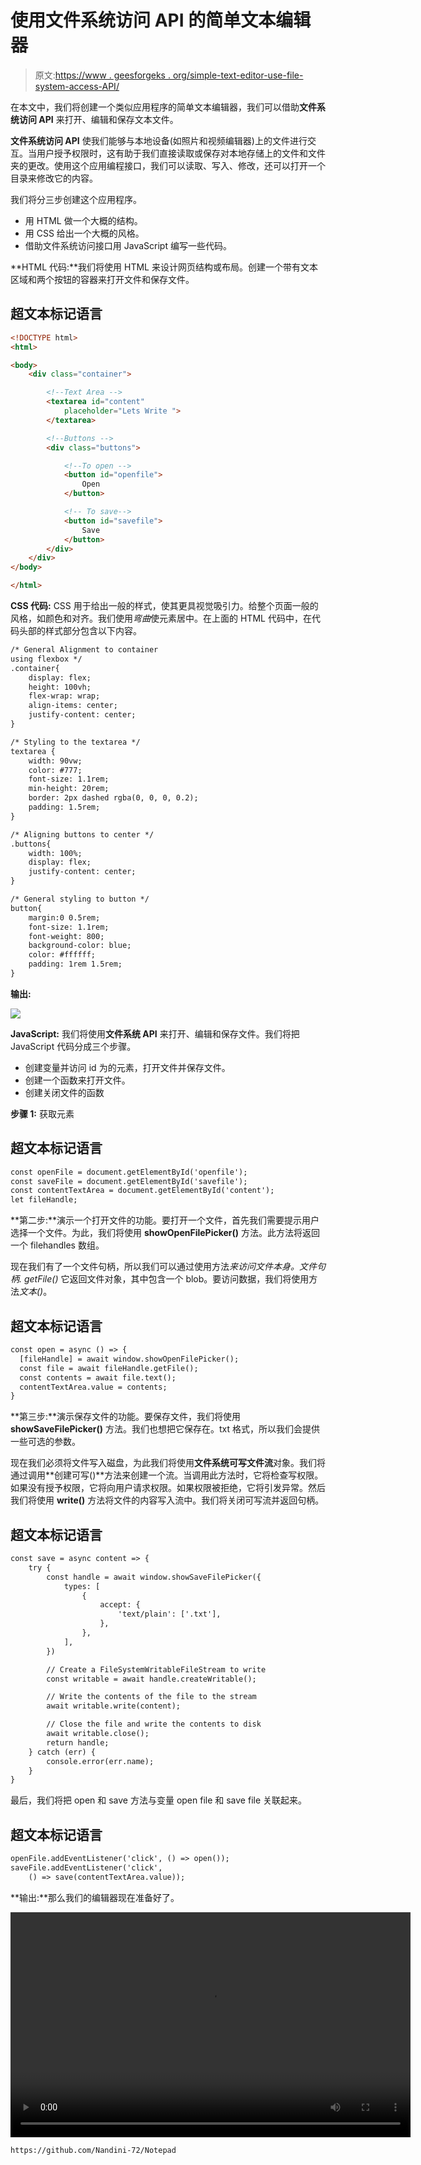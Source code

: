 # 使用文件系统访问 API 的简单文本编辑器

> 原文:[https://www . geesforgeks . org/simple-text-editor-use-file-system-access-API/](https://www.geeksforgeeks.org/simple-text-editor-using-file-system-access-api/)

在本文中，我们将创建一个类似应用程序的简单文本编辑器，我们可以借助**文件系统访问 API** 来打开、编辑和保存文本文件。

**文件系统访问 API** 使我们能够与本地设备(如照片和视频编辑器)上的文件进行交互。当用户授予权限时，这有助于我们直接读取或保存对本地存储上的文件和文件夹的更改。使用这个应用编程接口，我们可以读取、写入、修改，还可以打开一个目录来修改它的内容。

我们将分三步创建这个应用程序。

*   用 HTML 做一个大概的结构。
*   用 CSS 给出一个大概的风格。
*   借助文件系统访问接口用 JavaScript 编写一些代码。

**HTML 代码:**我们将使用 HTML 来设计网页结构或布局。创建一个带有文本区域和两个按钮的容器来打开文件和保存文件。

## 超文本标记语言

```html
<!DOCTYPE html>
<html>

<body>
    <div class="container">

        <!--Text Area -->
        <textarea id="content" 
            placeholder="Lets Write ">
        </textarea>

        <!--Buttons -->
        <div class="buttons">

            <!--To open -->
            <button id="openfile">
                Open
            </button>

            <!-- To save-->
            <button id="savefile">
                Save
            </button>
        </div>
    </div>
</body>

</html>
```

**CSS 代码:** CSS 用于给出一般的样式，使其更具视觉吸引力。给整个页面一般的风格，如颜色和对齐。我们使用*弯曲*使元素居中。在上面的 HTML 代码中，在代码头部的样式部分包含以下内容。

```html
/* General Alignment to container 
using flexbox */
.container{
    display: flex;
    height: 100vh;
    flex-wrap: wrap;
    align-items: center;
    justify-content: center;
}

/* Styling to the textarea */
textarea {
    width: 90vw;
    color: #777;
    font-size: 1.1rem;
    min-height: 20rem;
    border: 2px dashed rgba(0, 0, 0, 0.2);
    padding: 1.5rem;
}

/* Aligning buttons to center */
.buttons{
    width: 100%;
    display: flex;
    justify-content: center;
}

/* General styling to button */
button{
    margin:0 0.5rem;
    font-size: 1.1rem;
    font-weight: 800;
    background-color: blue;
    color: #ffffff;
    padding: 1rem 1.5rem;
}
```

**输出:**

![](img/fb74e2490cd41fb1b535278a95f42dd4.png)

**JavaScript:** 我们将使用**文件系统 API** 来打开、编辑和保存文件。我们将把 JavaScript 代码分成三个步骤。

*   创建变量并访问 id 为的元素，打开文件并保存文件。
*   创建一个函数来打开文件。
*   创建关闭文件的函数

**步骤 1:** 获取元素

## 超文本标记语言

```html
const openFile = document.getElementById('openfile');
const saveFile = document.getElementById('savefile');
const contentTextArea = document.getElementById('content');
let fileHandle;
```

**第二步:**演示一个打开文件的功能。要打开一个文件，首先我们需要提示用户选择一个文件。为此，我们将使用 **showOpenFilePicker()** 方法。此方法将返回一个 filehandles 数组。

现在我们有了一个文件句柄，所以我们可以通过使用方法*来访问文件本身。文件句柄. getFile()* 它返回文件对象，其中包含一个 blob。要访问数据，我们将使用方法*文本()*。

## 超文本标记语言

```html
const open = async () => {
  [fileHandle] = await window.showOpenFilePicker();
  const file = await fileHandle.getFile();
  const contents = await file.text();
  contentTextArea.value = contents;
}
```

**第三步:**演示保存文件的功能。要保存文件，我们将使用 **showSaveFilePicker()** 方法。我们也想把它保存在。txt 格式，所以我们会提供一些可选的参数。

现在我们必须将文件写入磁盘，为此我们将使用**文件系统可写文件流**对象。我们将通过调用**创建可写()**方法来创建一个流。当调用此方法时，它将检查写权限。如果没有授予权限，它将向用户请求权限。如果权限被拒绝，它将引发异常。然后我们将使用 **write()** 方法将文件的内容写入流中。我们将关闭可写流并返回句柄。

## 超文本标记语言

```html
const save = async content => {
    try {
        const handle = await window.showSaveFilePicker({
            types: [
                {
                    accept: {
                        'text/plain': ['.txt'],
                    },
                },
            ],
        })

        // Create a FileSystemWritableFileStream to write
        const writable = await handle.createWritable();

        // Write the contents of the file to the stream
        await writable.write(content);

        // Close the file and write the contents to disk
        await writable.close();
        return handle;
    } catch (err) {
        console.error(err.name);
    }
}
```

最后，我们将把 open 和 save 方法与变量 open file 和 save file 关联起来。

## 超文本标记语言

```html
openFile.addEventListener('click', () => open());
saveFile.addEventListener('click', 
    () => save(contentTextArea.value));
```

**输出:**那么我们的编辑器现在准备好了。

<video class="wp-video-shortcode" id="video-528166-1" width="640" height="360" preload="metadata" controls=""><source type="video/mp4" src="https://media.geeksforgeeks.org/wp-content/uploads/20201215110553/up.mp4?_=1">[https://media.geeksforgeeks.org/wp-content/uploads/20201215110553/up.mp4](https://media.geeksforgeeks.org/wp-content/uploads/20201215110553/up.mp4)</video>

```html
https://github.com/Nandini-72/Notepad
```